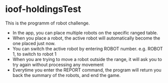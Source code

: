 # ioof-holdingsTest

This is the programm of robot challenge.
- In the app, you can place multiple robots on the specific ranged table.
- When you place a robot, the active robot will automatically become the one placed just now.
- You can switch the active robot by entering ROBOT number. e.g. ROBOT 1, to switch to robot 1
- When you are trying to move a robot outside the range, it will ask you to try again without processing any movement
- Everytime you enter the REPORT command, the program will return you back the summary of the robots, and end the game.
